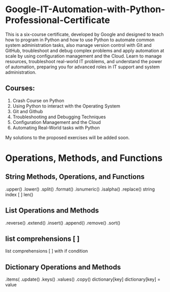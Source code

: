 # Google-IT-Automation-with-Python-Professional-Certificate
This is a six-course certificate, developed by Google and designed to teach how to program in Python and how to use Python to automate common system administration tasks, also manage version control with Git and GitHub, troubleshoot and debug complex problems and apply automation at scale by using configuration management and the Cloud. Learn to manage resources, troubleshoot real-world IT problems, and understand the power of automation, preparing you for advanced roles in IT support and system administration.

## Courses: 
1. Crash Course on Python 
2. Using Python to interact with the Operating System
3. Git and Github
4. Troubleshooting and Debugging Techniques
5. Configuration Management and the Cloud
6. Automating Real-World tasks with Python 

My solutions to the proposed exercises will be added soon.

# Operations, Methods, and Functions
## String Methods, Operations, and Functions
.upper()
.lower()
.split()
.format()
.isnumeric()
.isalpha()
.replace()
string index [ ]
len()

## List Operations and Methods
.reverse()
.extend()
.insert()
.append()
.remove()
.sort()

## list comprehensions [ ]

list comprehensions [ ] with if condition

## Dictionary Operations and Methods
.items(
.update()
.keys()
.values()
.copy()
dictionary[key]
dictionary[key] = value 


